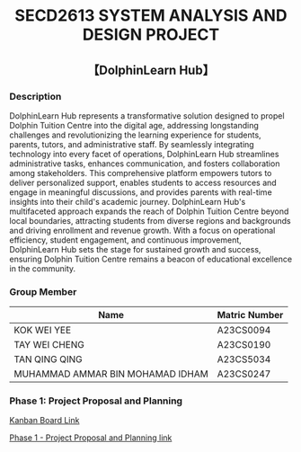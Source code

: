 # <div align="center"> SECD2613 SYSTEM ANALYSIS AND DESIGN PROJECT
## <div align="center"> 【DolphinLearn Hub】
### Description
DolphinLearn Hub represents a transformative solution designed to propel Dolphin Tuition Centre into the digital age, addressing longstanding challenges and revolutionizing the learning experience for students, parents, tutors, and administrative staff. By seamlessly integrating technology into every facet of operations, DolphinLearn Hub streamlines administrative tasks, enhances communication, and fosters collaboration among stakeholders. This comprehensive platform empowers tutors to deliver personalized support, enables students to access resources and engage in meaningful discussions, and provides parents with real-time insights into their child's academic journey. DolphinLearn Hub's multifaceted approach expands the reach of Dolphin Tuition Centre beyond local boundaries, attracting students from diverse regions and backgrounds and driving enrollment and revenue growth. With a focus on operational efficiency, student engagement, and continuous improvement, DolphinLearn Hub sets the stage for sustained growth and success, ensuring Dolphin Tuition Centre remains a beacon of educational excellence in the community.

### Group Member 
| Name  | Matric Number |
| ------------- | ------------- |
| KOK WEI YEE | A23CS0094 |
|TAY WEI CHENG | A23CS0190 | 
|TAN QING QING | A23CS5034 |
|MUHAMMAD AMMAR BIN MOHAMAD IDHAM | A23CS0247 |

### Phase 1: Project Proposal and Planning
<p> <a href="https://github.com/users/KOKWEIYEE/projects/3">Kanban Board Link</a></p>
<p> <a href="https://github.com/KOKWEIYEE/Project1_SAD_20232024/blob/main/Phase1/SAD%20Project%20-%20Phase%201_%20Sec%2008%20Group%207.pdf">Phase 1 - Project Proposal and Planning link</p>
